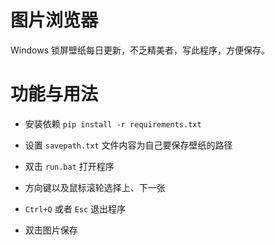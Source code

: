 # 图片浏览器

Windows 锁屏壁纸每日更新，不乏精美者，写此程序，方便保存。

# 功能与用法

- 安装依赖 `pip install -r requirements.txt`
- 设置 `savepath.txt` 文件内容为自己要保存壁纸的路径
- 双击 `run.bat` 打开程序

- 方向键以及鼠标滚轮选择上、下一张
- `Ctrl+Q` 或者 `Esc` 退出程序
- 双击图片保存
